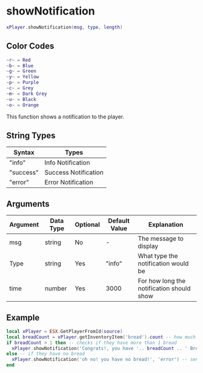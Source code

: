 # showNotification

```lua
xPlayer.showNotification(msg, type, length)
```

## Color Codes

```lua
~r~ = Red
~b~ = Blue
~g~ = Green
~y~ = Yellow
~p~ = Purple
~c~ = Grey
~m~ = Dark Grey
~u~ = Black
~o~ = Orange
```

This function shows a notification to the player.

## String Types

| Syntax    | Types                |
| --------- | -------------------- |
| "info"    | Info Notification    |
| "success" | Success Notification |
| "error"   | Error Notification   |

## Arguments

| Argument | Data Type | Optional | Default Value | Explanation                               |
| -------- | --------- | -------- | ------------- | ----------------------------------------- |
| msg      | string    | No       | -             | The message to display                    |
| Type     | string    | Yes      | "info"        | What type the notification would be       |
| time     | number    | Yes      | 3000          | For how long the notification should show |

## Example

```lua
local xPlayer = ESX.GetPlayerFromId(source)
local breadCount = xPlayer.getInventoryItem('bread').count -- how much bread the player has
if breadCount > 1 then -- checks if they have more than 1 bread
  xPlayer.showNotification('Congrats!, you have '.. breadCount .. ' Bread!', 'success', 5000) -- send them a happy message, telling them how much bread they have
else -- if they have no bread
  xPlayer.showNotification('oh no! you have no bread!', 'error') -- send them a sad message expressing your disapointment
end
```
